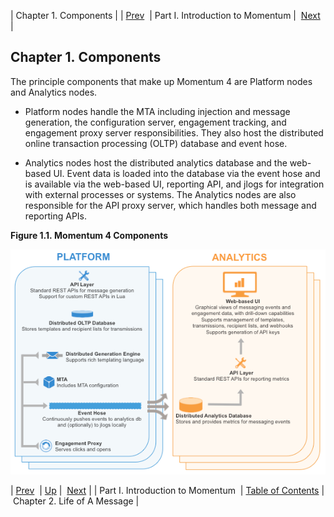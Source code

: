 | Chapter 1. Components |
| [Prev](p.intro)  | Part I. Introduction to Momentum |  [Next](loam) |

## Chapter 1. Components

The principle components that make up Momentum 4 are Platform nodes and Analytics nodes.

*   Platform nodes handle the MTA including injection and message generation, the configuration server, engagement tracking, and engagement proxy server responsibilities. They also host the distributed online transaction processing (OLTP) database and event hose.

*   Analytics nodes host the distributed analytics database and the web-based UI. Event data is loaded into the database via the event hose and is available via the web-based UI, reporting API, and jlogs for integration with external processes or systems. The Analytics nodes are also responsible for the API proxy server, which handles both message and reporting APIs.

<a name="architecture.image"></a>

**Figure 1.1. Momentum 4 Components**

![Momentum 4 Components](images/components.png)

| [Prev](p.intro)  | [Up](p.intro) |  [Next](loam) |
| Part I. Introduction to Momentum  | [Table of Contents](index) |  Chapter 2. Life of A Message |

